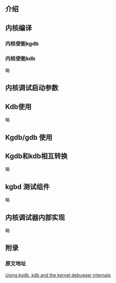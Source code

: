 ## 介绍






## 内核编译

### 内核使能kgdb



### 内核使能kdb

略

## 内核调试启动参数



## Kdb使用

略

## Kgdb/gdb 使用



## Kgdb和kdb相互转换

略

## kgbd 测试组件

略

## 内核调试器内部实现

略





































## 附录

### 原文地址

[Using kgdb, kdb and the kernel debugger internals](https://www.kernel.org/doc/html/v4.15/dev-tools/kgdb.html)

